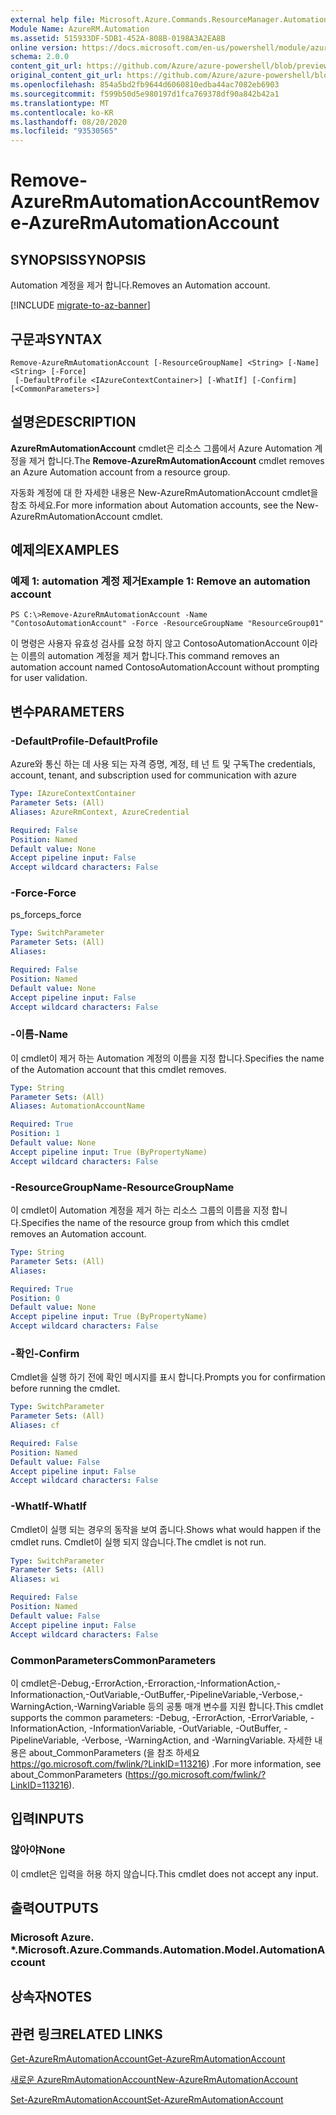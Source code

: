 ```yaml
---
external help file: Microsoft.Azure.Commands.ResourceManager.Automation.dll-Help.xml
Module Name: AzureRM.Automation
ms.assetid: 515933DF-5DB1-452A-808B-0198A3A2EA8B
online version: https://docs.microsoft.com/en-us/powershell/module/azurerm.automation/remove-azurermautomationaccount
schema: 2.0.0
content_git_url: https://github.com/Azure/azure-powershell/blob/preview/src/ResourceManager/Automation/Commands.Automation/help/Remove-AzureRmAutomationAccount.md
original_content_git_url: https://github.com/Azure/azure-powershell/blob/preview/src/ResourceManager/Automation/Commands.Automation/help/Remove-AzureRmAutomationAccount.md
ms.openlocfilehash: 854a5bd2fb9644d6060810edba44ac7082eb6903
ms.sourcegitcommit: f599b50d5e980197d1fca769378df90a842b42a1
ms.translationtype: MT
ms.contentlocale: ko-KR
ms.lasthandoff: 08/20/2020
ms.locfileid: "93530565"
---
```

# <span data-ttu-id="f93fd-101">Remove-AzureRmAutomationAccount</span><span class="sxs-lookup"><span data-stu-id="f93fd-101">Remove-AzureRmAutomationAccount</span></span>

## <span data-ttu-id="f93fd-102">SYNOPSIS</span><span class="sxs-lookup"><span data-stu-id="f93fd-102">SYNOPSIS</span></span>
<span data-ttu-id="f93fd-103">Automation 계정을 제거 합니다.</span><span class="sxs-lookup"><span data-stu-id="f93fd-103">Removes an Automation account.</span></span>

[!INCLUDE [migrate-to-az-banner](../../includes/migrate-to-az-banner.md)]

## <span data-ttu-id="f93fd-104">구문과</span><span class="sxs-lookup"><span data-stu-id="f93fd-104">SYNTAX</span></span>

```
Remove-AzureRmAutomationAccount [-ResourceGroupName] <String> [-Name] <String> [-Force]
 [-DefaultProfile <IAzureContextContainer>] [-WhatIf] [-Confirm] [<CommonParameters>]
```

## <span data-ttu-id="f93fd-105">설명은</span><span class="sxs-lookup"><span data-stu-id="f93fd-105">DESCRIPTION</span></span>
<span data-ttu-id="f93fd-106">**AzureRmAutomationAccount** cmdlet은 리소스 그룹에서 Azure Automation 계정을 제거 합니다.</span><span class="sxs-lookup"><span data-stu-id="f93fd-106">The **Remove-AzureRmAutomationAccount** cmdlet removes an Azure Automation account from a resource group.</span></span>

<span data-ttu-id="f93fd-107">자동화 계정에 대 한 자세한 내용은 New-AzureRmAutomationAccount cmdlet을 참조 하세요.</span><span class="sxs-lookup"><span data-stu-id="f93fd-107">For more information about Automation accounts, see the New-AzureRmAutomationAccount cmdlet.</span></span>

## <span data-ttu-id="f93fd-108">예제의</span><span class="sxs-lookup"><span data-stu-id="f93fd-108">EXAMPLES</span></span>

### <span data-ttu-id="f93fd-109">예제 1: automation 계정 제거</span><span class="sxs-lookup"><span data-stu-id="f93fd-109">Example 1: Remove an automation account</span></span>
```
PS C:\>Remove-AzureRmAutomationAccount -Name "ContosoAutomationAccount" -Force -ResourceGroupName "ResourceGroup01"
```

<span data-ttu-id="f93fd-110">이 명령은 사용자 유효성 검사를 요청 하지 않고 ContosoAutomationAccount 이라는 이름의 automation 계정을 제거 합니다.</span><span class="sxs-lookup"><span data-stu-id="f93fd-110">This command removes an automation account named ContosoAutomationAccount without prompting for user validation.</span></span>

## <span data-ttu-id="f93fd-111">변수</span><span class="sxs-lookup"><span data-stu-id="f93fd-111">PARAMETERS</span></span>

### <span data-ttu-id="f93fd-112">-DefaultProfile</span><span class="sxs-lookup"><span data-stu-id="f93fd-112">-DefaultProfile</span></span>
<span data-ttu-id="f93fd-113">Azure와 통신 하는 데 사용 되는 자격 증명, 계정, 테 넌 트 및 구독</span><span class="sxs-lookup"><span data-stu-id="f93fd-113">The credentials, account, tenant, and subscription used for communication with azure</span></span>

```yaml
Type: IAzureContextContainer
Parameter Sets: (All)
Aliases: AzureRmContext, AzureCredential

Required: False
Position: Named
Default value: None
Accept pipeline input: False
Accept wildcard characters: False
```

### <span data-ttu-id="f93fd-114">-Force</span><span class="sxs-lookup"><span data-stu-id="f93fd-114">-Force</span></span>
<span data-ttu-id="f93fd-115">ps_force</span><span class="sxs-lookup"><span data-stu-id="f93fd-115">ps_force</span></span>

```yaml
Type: SwitchParameter
Parameter Sets: (All)
Aliases: 

Required: False
Position: Named
Default value: None
Accept pipeline input: False
Accept wildcard characters: False
```

### <span data-ttu-id="f93fd-116">-이름</span><span class="sxs-lookup"><span data-stu-id="f93fd-116">-Name</span></span>
<span data-ttu-id="f93fd-117">이 cmdlet이 제거 하는 Automation 계정의 이름을 지정 합니다.</span><span class="sxs-lookup"><span data-stu-id="f93fd-117">Specifies the name of the Automation account that this cmdlet removes.</span></span>

```yaml
Type: String
Parameter Sets: (All)
Aliases: AutomationAccountName

Required: True
Position: 1
Default value: None
Accept pipeline input: True (ByPropertyName)
Accept wildcard characters: False
```

### <span data-ttu-id="f93fd-118">-ResourceGroupName</span><span class="sxs-lookup"><span data-stu-id="f93fd-118">-ResourceGroupName</span></span>
<span data-ttu-id="f93fd-119">이 cmdlet이 Automation 계정을 제거 하는 리소스 그룹의 이름을 지정 합니다.</span><span class="sxs-lookup"><span data-stu-id="f93fd-119">Specifies the name of the resource group from which this cmdlet removes an Automation account.</span></span>

```yaml
Type: String
Parameter Sets: (All)
Aliases: 

Required: True
Position: 0
Default value: None
Accept pipeline input: True (ByPropertyName)
Accept wildcard characters: False
```

### <span data-ttu-id="f93fd-120">-확인</span><span class="sxs-lookup"><span data-stu-id="f93fd-120">-Confirm</span></span>
<span data-ttu-id="f93fd-121">Cmdlet을 실행 하기 전에 확인 메시지를 표시 합니다.</span><span class="sxs-lookup"><span data-stu-id="f93fd-121">Prompts you for confirmation before running the cmdlet.</span></span>

```yaml
Type: SwitchParameter
Parameter Sets: (All)
Aliases: cf

Required: False
Position: Named
Default value: False
Accept pipeline input: False
Accept wildcard characters: False
```

### <span data-ttu-id="f93fd-122">-WhatIf</span><span class="sxs-lookup"><span data-stu-id="f93fd-122">-WhatIf</span></span>
<span data-ttu-id="f93fd-123">Cmdlet이 실행 되는 경우의 동작을 보여 줍니다.</span><span class="sxs-lookup"><span data-stu-id="f93fd-123">Shows what would happen if the cmdlet runs.</span></span>
<span data-ttu-id="f93fd-124">Cmdlet이 실행 되지 않습니다.</span><span class="sxs-lookup"><span data-stu-id="f93fd-124">The cmdlet is not run.</span></span>

```yaml
Type: SwitchParameter
Parameter Sets: (All)
Aliases: wi

Required: False
Position: Named
Default value: False
Accept pipeline input: False
Accept wildcard characters: False
```

### <span data-ttu-id="f93fd-125">CommonParameters</span><span class="sxs-lookup"><span data-stu-id="f93fd-125">CommonParameters</span></span>
<span data-ttu-id="f93fd-126">이 cmdlet은-Debug,-ErrorAction,-Erroraction,-InformationAction,-Informationaction,-OutVariable,-OutBuffer,-PipelineVariable,-Verbose,-WarningAction,-WarningVariable 등의 공통 매개 변수를 지원 합니다.</span><span class="sxs-lookup"><span data-stu-id="f93fd-126">This cmdlet supports the common parameters: -Debug, -ErrorAction, -ErrorVariable, -InformationAction, -InformationVariable, -OutVariable, -OutBuffer, -PipelineVariable, -Verbose, -WarningAction, and -WarningVariable.</span></span> <span data-ttu-id="f93fd-127">자세한 내용은 about_CommonParameters (을 참조 하세요 https://go.microsoft.com/fwlink/?LinkID=113216) .</span><span class="sxs-lookup"><span data-stu-id="f93fd-127">For more information, see about_CommonParameters (https://go.microsoft.com/fwlink/?LinkID=113216).</span></span>

## <span data-ttu-id="f93fd-128">입력</span><span class="sxs-lookup"><span data-stu-id="f93fd-128">INPUTS</span></span>

### <span data-ttu-id="f93fd-129">않아야</span><span class="sxs-lookup"><span data-stu-id="f93fd-129">None</span></span>
<span data-ttu-id="f93fd-130">이 cmdlet은 입력을 허용 하지 않습니다.</span><span class="sxs-lookup"><span data-stu-id="f93fd-130">This cmdlet does not accept any input.</span></span>

## <span data-ttu-id="f93fd-131">출력</span><span class="sxs-lookup"><span data-stu-id="f93fd-131">OUTPUTS</span></span>

### <span data-ttu-id="f93fd-132">Microsoft Azure. \*.</span><span class="sxs-lookup"><span data-stu-id="f93fd-132">Microsoft.Azure.Commands.Automation.Model.AutomationAccount</span></span>

## <span data-ttu-id="f93fd-133">상속자</span><span class="sxs-lookup"><span data-stu-id="f93fd-133">NOTES</span></span>

## <span data-ttu-id="f93fd-134">관련 링크</span><span class="sxs-lookup"><span data-stu-id="f93fd-134">RELATED LINKS</span></span>

[<span data-ttu-id="f93fd-135">Get-AzureRmAutomationAccount</span><span class="sxs-lookup"><span data-stu-id="f93fd-135">Get-AzureRmAutomationAccount</span></span>](./Get-AzureRmAutomationAccount.md)

[<span data-ttu-id="f93fd-136">새로운 AzureRmAutomationAccount</span><span class="sxs-lookup"><span data-stu-id="f93fd-136">New-AzureRmAutomationAccount</span></span>](./New-AzureRmAutomationAccount.md)

[<span data-ttu-id="f93fd-137">Set-AzureRmAutomationAccount</span><span class="sxs-lookup"><span data-stu-id="f93fd-137">Set-AzureRmAutomationAccount</span></span>](./Set-AzureRmAutomationAccount.md)


